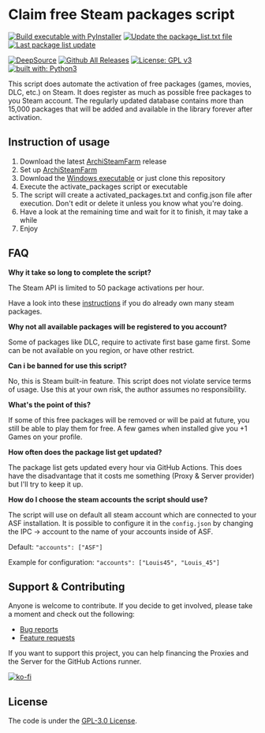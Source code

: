 # Claim free Steam  packages script

[![Build executable with PyInstaller](https://github.com/Luois45/claim-free-steam-packages/actions/workflows/build.yml/badge.svg)](https://github.com/Luois45/claim-free-steam-packages/actions/workflows/build.yml)
[![Update the package_list.txt file](https://github.com/Luois45/claim-free-steam-packages/actions/workflows/update_package_list.yml/badge.svg)](https://github.com/Luois45/claim-free-steam-packages/actions/workflows/update_package_list.yml)
[![Last package list update](https://img.shields.io/github/last-commit/Luois45/claim-free-steam-packages/auto-update?label=Last%20package%20list%20update)](https://github.com/Luois45/claim-free-steam-packages/actions/workflows/update_package_list.yml)

[![DeepSource](https://deepsource.io/gh/Luois45/claim-free-steam-packages.svg/?label=active+issues&show_trend=true&token=eIo_r1Hx850IQIJEoUj3FaC5)](https://deepsource.io/gh/Luois45/claim-free-steam-packages/?ref=repository-badge)
[![Github All Releases](https://img.shields.io/github/downloads/Luois45/claim-free-steam-packages/total.svg)](https://tooomm.github.io/github-release-stats/?username=Luois45&repository=claim-free-steam-packages)
[![License: GPL v3](https://img.shields.io/badge/License-GPL%20v3-blue.svg)](http://www.gnu.org/licenses/gpl-3.0)
[![built with: Python3](https://camo.githubusercontent.com/0d9fbff04202da688cc79c5ffe984bd171edf453b2e41e5e56e55202dd5bdbb2/68747470733a2f2f696d672e736869656c64732e696f2f62616467652f6275696c74253230776974682d507974686f6e332d7265642e737667)](https://www.python.org/)

This script does automate the activation of free packages (games, movies, DLC, etc.) on Steam. It does register as much as possible free packages to you Steam account.
The regularly updated database contains more than 15,000 packages that will be added and available in the library forever after activation.

## Instruction of usage

1. Download the latest [ArchiSteamFarm](https://github.com/JustArchiNET/ArchiSteamFarm/releases/latest) release
2. Set up [ArchiSteamFarm](https://github.com/JustArchiNET/ArchiSteamFarm/wiki/Setting-up)
3. Download the [Windows executable](https://github.com/Luois45/claim-free-steam-packages/releases/latest) or just clone this repository
4. Execute the activate_packages script or executable
5. The script will create a activated_packages.txt and config.json file after execution. Don't edit or delete it unless you know what you're doing.
6. Have a look at the remaining time and wait for it to finish, it may take a while
7. Enjoy

## FAQ
**Why it take so long to complete the script?**

The Steam API is limited to 50 package activations per hour.

Have a look into these [instructions](docs/instructions-for-users-with-many-packages.md) if you do already own many steam packages.
 
**Why not all available packages will be registered to you account?**

Some of packages like DLC, require to activate first base game first. Some can be not available on you region, or have other restrict.

**Can i be banned for use this script?**

No, this is Steam built-in feature. This script does not violate service terms of usage. Use this at your own risk, the author assumes no responsibility.

**What's the point of this?**

If some of this free packages will be removed or will be paid at future, you still be able to play them for free. A few games when installed give you +1 Games on your profile.

**How often does the package list get updated?**

The package list gets updated every hour via GitHub Actions. This does have the disadvantage that it costs me something (Proxy & Server provider) but I'll try to keep it up.

**How do I choose the steam accounts the script should use?**

The script will use on default all steam account which are connected to your ASF installation. It is possible to configure it in the `config.json` by changing the IPC → account to the name of your accounts inside of ASF.

Default: `"accounts": ["ASF"]`

Example for configuration: `"accounts": ["Louis45", "Louis_45"]`

## Support & Contributing
Anyone is welcome to contribute. If you decide to get involved, please take a moment and check out the following:

* [Bug reports](.github/ISSUE_TEMPLATE/bug_report.md)
* [Feature requests](.github/ISSUE_TEMPLATE/feature_request.md)

If you want to support this project, you can help financing the Proxies and the Server for the GitHub Actions runner.

[![ko-fi](https://www.ko-fi.com/img/githubbutton_sm.svg)](https://ko-fi.com/louis45)

## License

The code is under the [GPL-3.0 License](https://choosealicense.com/licenses/gpl-3.0/).

